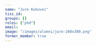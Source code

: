 ```yaml
---
name: "Jure Kukovec"
tiss_id: 
groups: []
roles: ["phd"]
email:
image: "/images/alumni/jure-260x300.png"
former_member: true
---
```


<!--
Your custom content goes here.
-->